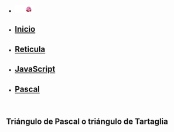 <!DOCTYPE html>
<html lang="en">
<head>
    <link rel="shortcut icon" href="img/icono.png">
    <link rel="stylesheet" href="miestilos.css">
    <meta http-equiv="Content-Type" content="text/html; charset=utf-8">
    <meta name="viewport" content="width=device-width, initial-scale=1">
</head>
<body background="img/3.jpg">
    <nav id="menuprincipal">
    <div>
        <ul>
            <li>
                <img src="img\Kirby-02.gif" width="50" alt="request image">
            </li>
            <li>
                <a href="index.md"><h2>Inicio</h2></a>
            </li>
            <li>
                <a href="reticula.md"><h2>Reticula</h2></a>
            </li>
            <li>
                <a href="JavaScript.md"><h2>JavaScript</h2></a>
            </li>
            <li>
                <a href="pascal.md"><h2>Pascal</h2></a>
            </li>
        </ul>
    </div>
    </nav>
    <br />
    <div class="container">
        <div class="row">

<h2>Triángulo de Pascal o triángulo de Tartaglia</h2>  
            <p id="resultado"></p>
            <script src="js/index.js"></script>  
